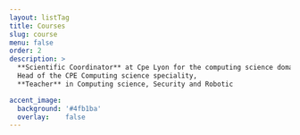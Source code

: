 ```yaml
---
layout: listTag
title: Courses
slug: course
menu: false
order: 2
description: >
  **Scientific Coordinator** at Cpe Lyon for the computing science domain,
  Head of the CPE Computing science speciality,
  **Teacher** in Computing science, Security and Robotic

accent_image:
  background: '#4fb1ba'
  overlay:    false
---
```

